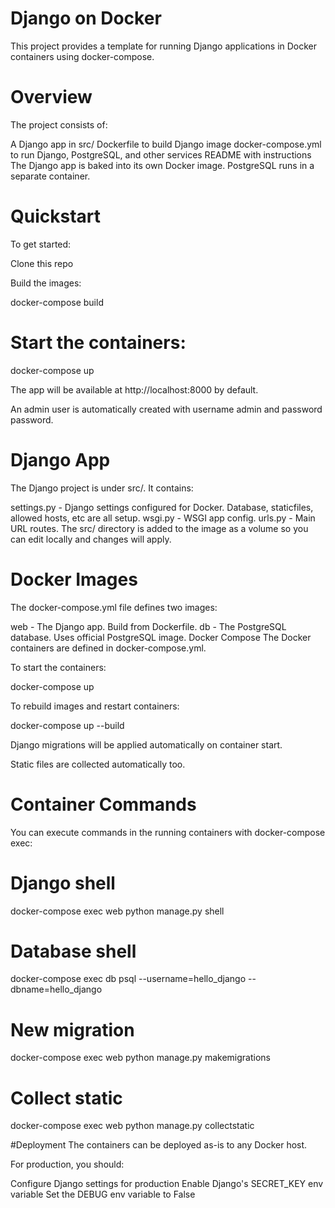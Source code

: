 # Django on Docker
This project provides a template for running Django applications in Docker containers using docker-compose.

# Overview
The project consists of:

A Django app in src/
Dockerfile to build Django image
docker-compose.yml to run Django, PostgreSQL, and other services
README with instructions
The Django app is baked into its own Docker image. PostgreSQL runs in a separate container.

# Quickstart
To get started:

Clone this repo

Build the images:

docker-compose build



# Start the containers:

docker-compose up



The app will be available at http://localhost:8000 by default.

An admin user is automatically created with username admin and password password.

# Django App
The Django project is under src/. It contains:

settings.py - Django settings configured for Docker. Database, staticfiles, allowed hosts, etc are all setup.
wsgi.py - WSGI app config.
urls.py - Main URL routes.
The src/ directory is added to the image as a volume so you can edit locally and changes will apply.

# Docker Images
The docker-compose.yml file defines two images:

web - The Django app. Build from Dockerfile.
db - The PostgreSQL database. Uses official PostgreSQL image.
Docker Compose
The Docker containers are defined in docker-compose.yml.

To start the containers:

docker-compose up



To rebuild images and restart containers:

docker-compose up --build



Django migrations will be applied automatically on container start.

Static files are collected automatically too.

# Container Commands
You can execute commands in the running containers with docker-compose exec:

# Django shell
docker-compose exec web python manage.py shell

# Database shell
docker-compose exec db psql --username=hello_django --dbname=hello_django

# New migration
docker-compose exec web python manage.py makemigrations

# Collect static
docker-compose exec web python manage.py collectstatic



#Deployment
The containers can be deployed as-is to any Docker host.

For production, you should:

Configure Django settings for production
Enable Django's SECRET_KEY env variable
Set the DEBUG env variable to False
